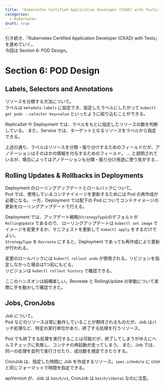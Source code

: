 ```yaml
---
title: 『Kubernetes Certified Application Developer (CKAD) with Tests』記録 - セクション6
categories:
  - Kubernetes
draft: true
---
```


引き続き、『Kubernetes Certified Application Developer (CKAD) with Tests』を進めていく。  
今回は Section 6: POD Design。

# Section 6: POD Design

## Labels, Selectors and Annotations

リソースを分類する方法について。  
ラベルは `metadata.labels` に設定でき、設定したラベルにしたがって `kubectl get pods --selector key=value` といったように絞り込むことができる。

ReplicaSet や Deployment では、ラベルをもとに指定したリソースの数を判断している。
また、Service では、ターゲットとなるリソースをラベルから指定できる。

上述の通り、ラベルはリソースを分類・振り分けするためのフィールドだが、アノテーションはそのほかの情報を付与するためのフィールド。
... と説明されているが、場合によってはアノテーションも分類・振り分け用途に使う気がする...


## Rolling Updates & Rollbacks in Deployments

Deployment のローリングアップデートとロールバックについて。  
Pod では、使用しているコンテナイメージを更新するためには Pod の再作成が必要になる。
一方、Deployment では配下の Pod についてコンテナイメージの更新をローリングアップデートで行える。

Deployment では、アップデート戦略(`StrategyType`)のデフォルトが `RollingUpdate` であるので、 ローリングアップデートは `kubectl set image` でイメージを変更するか、マニフェストを更新して `kubectl apply` をするだけでよい。  
`StrategyType` を `Recreate` にすると、Deployment であっても再作成により更新が行われる。

変更のロールバックには `kubectl rollout undo` が使用される。リビジョンを指定しなかった場合は1つ前にもどる。  
リビジョンは `kubectl rollout history` で確認できる。

ここのハンズオンは結構楽しい。Recreate と RollingUpdate の挙動について実際に手を動かして確認できた。  

## Jobs, CronJobs

Job について。  
Pod などのリソースは常に動作していることが期待されるものだが、Job はバッチ処理など、特定の実行単位があり、終了する処理を行うリソース。

Pod でも終了する処理を実行することは可能だが、終了してしまうがゆえにヘルスチェックに失敗し、コンテナの再起動が走ってしまう。
また、Job では、同一の処理を並列で実行させたり、成功数を規定できたりする。

CronJob は、指定した時間に Job を作成するリソース。`spec.schedule` に cron と同じフォーマットで時間を指定できる。

apiVersion が、Job は `batch/v1`, CronJob は `batch/v1beta1` なのに注意。

